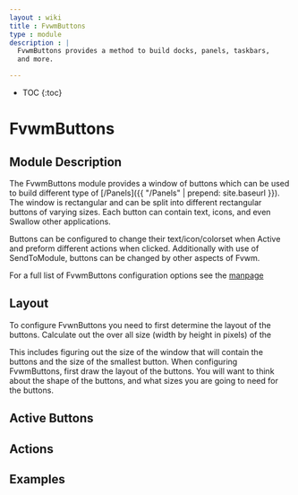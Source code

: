 ```yaml
---
layout : wiki
title : FvwmButtons
type : module
description : |
  FvwmButtons provides a method to build docks, panels, taskbars,
  and more.

---
```

* TOC
{:toc}

# FvwmButtons

## Module Description

The FvwmButtons module provides a window of buttons which can be used
to build different type of [/Panels]({{ "/Panels" | prepend: site.baseurl }}).
The window is rectangular and can be split into different rectangular
buttons of varying sizes. Each button can contain text, icons, and even
Swallow other applications.

Buttons can be configured to change their text/icon/colorset when
Active and preform different actions when clicked. Additionally
with use of SendToModule, buttons can be changed by other aspects
of Fvwm.

For a full list of FvwmButtons configuration options see the
[manpage](http://fvwm.org/documentation/manpages/FvwmButtons.html)

## Layout

To configure FvwnButtons you need to first determine the layout of the
buttons. Calculate out the over all size (width by height in pixels) of
the 

This includes figuring out the size of the window that will
contain the buttons and the size of the smallest button.
When configuring FvwmButtons, first draw the layout of the buttons.
You will want to think about the shape of the buttons, and what sizes
you are going to need for the buttons.

## Active Buttons

## Actions

## Examples
